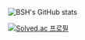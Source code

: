 ![BSH's GitHub stats](https://github-readme-stats.vercel.app/api?username=byj9402&show_icons=true&theme=merko)

[![Solved.ac
프로필](http://mazassumnida.wtf/api/v2/generate_badge?boj=byj9402)](https://solved.ac/byj9402)
